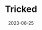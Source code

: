 ---
layout: comic
date: 2023-06-25
title: Tricked
categories: page
number: 15
permalink: /read/15
image: /pages/rm_015.webp
---